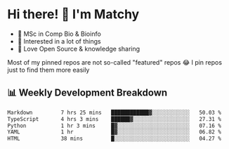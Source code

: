 # Hi there! 👋 I'm Matchy

- 🧬 MSc in Comp Bio & Bioinfo
- 🎈 Interested in a lot of things
- 💜 Love Open Source & knowledge sharing

Most of my pinned repos are not so-called "featured" repos 😂 I pin repos just to find them more easily

## 📊 Weekly Development Breakdown

<!--START_SECTION:waka-->

```txt
Markdown         7 hrs 25 mins   ████████████▓░░░░░░░░░░░░   50.03 %
TypeScript       4 hrs 3 mins    ██████▓░░░░░░░░░░░░░░░░░░   27.31 %
Python           1 hr 3 mins     █▓░░░░░░░░░░░░░░░░░░░░░░░   07.16 %
YAML             1 hr            █▓░░░░░░░░░░░░░░░░░░░░░░░   06.82 %
HTML             38 mins         █░░░░░░░░░░░░░░░░░░░░░░░░   04.27 %
```

<!--END_SECTION:waka-->
